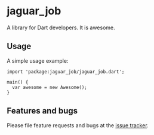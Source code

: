 # jaguar_job

A library for Dart developers. It is awesome.

## Usage

A simple usage example:

    import 'package:jaguar_job/jaguar_job.dart';

    main() {
      var awesome = new Awesome();
    }

## Features and bugs

Please file feature requests and bugs at the [issue tracker][tracker].

[tracker]: http://example.com/issues/replaceme
